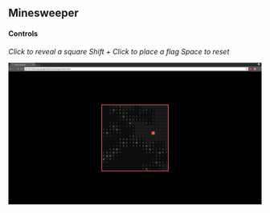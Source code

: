 ## Minesweeper

#### Controls

*Click to reveal a square*
*Shift + Click to place a flag*
*Space to reset*

![screenshot](./screenshots/minesweeper.png)
